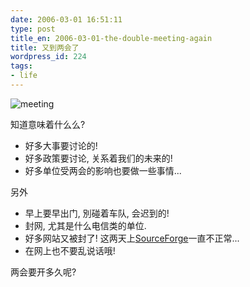 ```yaml
---
date: 2006-03-01 16:51:11
type: post
title_en: 2006-03-01-the-double-meeting-again
title: 又到两会了
wordpress_id: 224
tags:
- life
---
```


![meeting](http://unn.people.com.cn/mediafile/200402/12/F2004021215133800000.jpg)

知道意味着什么么?
	
* 好多大事要讨论的!
* 好多政策要讨论, 关系着我们的未来的!
* 好多单位受两会的影响也要做一些事情...

另外
	
* 早上要早出门, 別碰着车队, 会迟到的!
* 封网, 尤其是什么电信类的单位.
* 好多网站又被封了! 这两天上[SourceForge](http://www.sourceforge.net)一直不正常...
* 在网上也不要乱说话哦!

两会要开多久呢?
